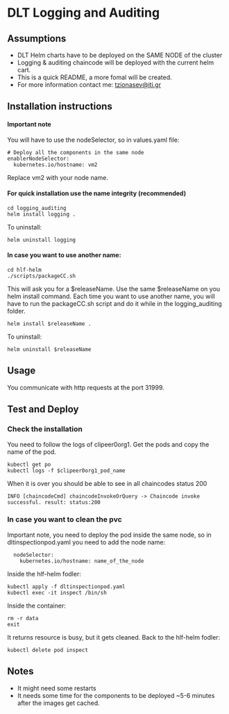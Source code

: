 # DLT Logging and Auditing


## Assumptions

- DLT Helm charts have to be deployed on the SAME NODE of the cluster
- Logging & auditing chaincode will be deployed with the current helm cart.
- This is a quick README, a more fomal will be created.
- For more information contact me: tzionasev@iti.gr

## Installation instructions
#### Important note
You will have to use the nodeSelector, so in values.yaml file:
```
# Deploy all the components in the same node
enablerNodeSelector: 
  kubernetes.io/hostname: vm2 
```
Replace vm2 with your node name.
#### For quick installation use the name integrity (recommended)
```
cd logging_auditing
helm install logging .
```
To uninstall:
```
helm uninstall logging
```
#### In case you want to use another name:
```
cd hlf-helm
./scripts/packageCC.sh
```
This will ask you for a $releaseName. Use the same $releaseName on you helm install command. Each time you want to use another name, you will have to run the packageCC.sh script and do it while in the logging_auditing folder.
```
helm install $releaseName .
```
To uninstall:
```
helm uninstall $releaseName
```
## Usage
You communicate with http requests at the port 31999.

## Test and Deploy
### Check the installation
You need to follow the logs of clipeer0org1. Get the pods and copy the name of the pod.
```
kubectl get po
kubectl logs -f $clipeer0org1_pod_name
```
When it is over you should be able to see in all chaincodes status 200
```
INFO [chaincodeCmd] chaincodeInvokeOrQuery -> Chaincode invoke successful. result: status:200 
```
### In case you want to clean the pvc
Important note, you need to deploy the pod inside the same node, so in dltinspectionpod.yaml you need to add the node name:
```
  nodeSelector:
    kubernetes.io/hostname: name_of_the_node
```
Inside the hlf-helm fodler:
```
kubectl apply -f dltinspectionpod.yaml
kubectl exec -it inspect /bin/sh
```
Inside the container:
```
rm -r data
exit
```
It returns resource is busy, but it gets cleaned.
Back to the hlf-helm fodler:
```
kubectl delete pod inspect
```
## Notes
- It might need some restarts
- It needs some time for the components to be deployed ~5-6 minutes after the images get cached.

